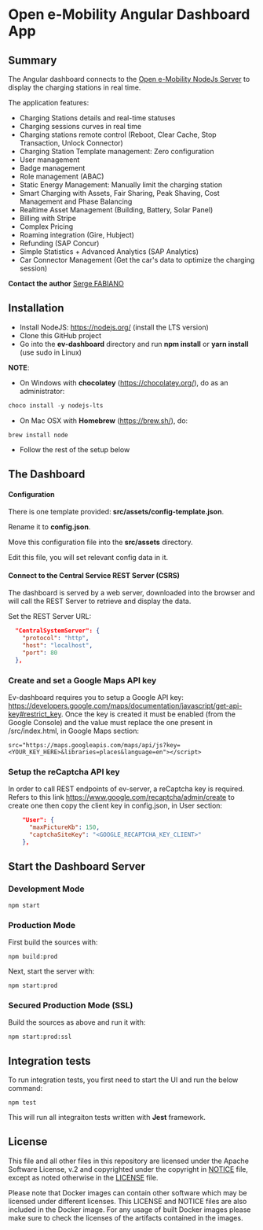 # Open e-Mobility Angular Dashboard App

## Summary

The Angular dashboard connects to the [Open e-Mobility NodeJs Server](https://github.com/sap-labs-france/ev-server) to display the charging stations in real time.

The application features:

- Charging Stations details and real-time statuses
- Charging sessions curves in real time
- Charging stations remote control (Reboot, Clear Cache, Stop Transaction, Unlock Connector)
- Charging Station Template management: Zero configuration
- User management
- Badge management
- Role management (ABAC)
- Static Energy Management: Manually limit the charging station
- Smart Charging with Assets, Fair Sharing, Peak Shaving, Cost Management and Phase Balancing
- Realtime Asset Management (Building, Battery, Solar Panel)
- Billing with Stripe
- Complex Pricing
- Roaming integration (Gire, Hubject)
- Refunding (SAP Concur)
- Simple Statistics + Advanced Analytics (SAP Analytics)
- Car Connector Management (Get the car's data to optimize the charging session)

**Contact the author** <a href="https://www.linkedin.com/in/serge-fabiano-a420a218/" target="_blank">Serge FABIANO</a>

## Installation

- Install NodeJS: https://nodejs.org/ (install the LTS version)
- Clone this GitHub project
- Go into the **ev-dashboard** directory and run **npm install** or **yarn install** (use sudo in Linux)

**NOTE**:

- On Windows with **chocolatey** (https://chocolatey.org/), do as an administrator:

```powershell
choco install -y nodejs-lts
```

- On Mac OSX with **Homebrew** (https://brew.sh/), do:

```shell
brew install node
```

- Follow the rest of the setup below

## The Dashboard

#### Configuration

There is one template provided: **src/assets/config-template.json**.

Rename it to **config.json**.

Move this configuration file into the **src/assets** directory.

Edit this file, you will set relevant config data in it.

#### Connect to the Central Service REST Server (CSRS)

The dashboard is served by a web server, downloaded into the browser and will call the REST Server to retrieve and display the data.

Set the REST Server URL:

```json
  "CentralSystemServer": {
    "protocol": "http",
    "host": "localhost",
    "port": 80
  },
```

### Create and set a Google Maps API key

Ev-dashboard requires you to setup a Google API key: https://developers.google.com/maps/documentation/javascript/get-api-key#restrict_key.
Once the key is created it must be enabled (from the Google Console) and the value must replace the one present in /src/index.html, in Google Maps section:

    src="https://maps.googleapis.com/maps/api/js?key=<YOUR_KEY_HERE>&libraries=places&language=en"></script>

### Setup the reCaptcha API key

In order to call REST endpoints of ev-server, a reCaptcha key is required. Refers to this link https://www.google.com/recaptcha/admin/create to create one then copy the client key in config.json, in User section:

```json
	"User": {
	  "maxPictureKb": 150,
	  "captchaSiteKey": "<GOOGLE_RECAPTCHA_KEY_CLIENT>"
	},
```

## Start the Dashboard Server

### Development Mode

```shell
npm start
```

### Production Mode

First build the sources with:

```shell
npm build:prod
```

Next, start the server with:

```shell
npm start:prod
```

### Secured Production Mode (SSL)

Build the sources as above and run it with:

```shell
npm start:prod:ssl
```

## Integration tests

To run integration tests, you first need to start the UI and run the below command:

```shell
npm test
```

This will run all integraiton tests written with **Jest** framework.

## License

This file and all other files in this repository are licensed under the Apache Software License, v.2 and copyrighted under the copyright in [NOTICE](NOTICE) file, except as noted otherwise in the [LICENSE](LICENSE) file.

Please note that Docker images can contain other software which may be licensed under different licenses. This LICENSE and NOTICE files are also included in the Docker image. For any usage of built Docker images please make sure to check the licenses of the artifacts contained in the images.
